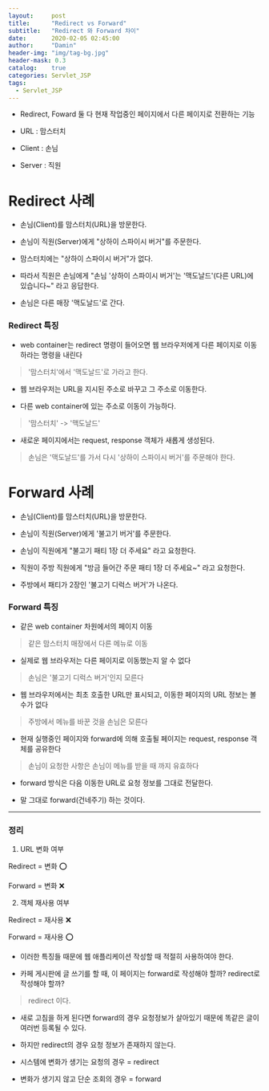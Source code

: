 ```yaml
---
layout:     post
title:      "Redirect vs Forward"
subtitle:   "Redirect 와 Forward 차이"
date:       2020-02-05 02:45:00
author:     "Damin"
header-img: "img/tag-bg.jpg"
header-mask: 0.3
catalog:    true
categories: Servlet_JSP
tags:
  - Servlet_JSP
---
```


- Redirect, Foward 둘 다 현재 작업중인 페이지에서 다른 페이지로 전환하는 기능

- URL : 맘스터치

- Client : 손님

- Server : 직원

# Redirect 사례

- 손님(Client)를 맘스터치(URL)을 방문한다.

- 손님이 직원(Server)에게 "상하이 스파이시 버거"를 주문한다.

- 맘스터치에는 "상하이 스파이시 버거"가 없다.

- 따라서 직원은 손님에게 "손님 '상하이 스파이시 버거'는 '맥도날드'(다른 URL)에 있습니다~" 라고 응답한다.

- 손님은 다른 매장 '맥도날드'로 간다.

### Redirect 특징

- web container는 redirect 명령이 들어오면 웹 브라우저에게 다른 페이지로 이동하라는 명령을 내린다

> '맘스터치'에서 '맥도날드'로 가라고 한다.

- 웹 브라우저는 URL을 지시된 주소로 바꾸고 그 주소로 이동한다.

- 다른 web container에 있는 주소로 이동이 가능하다.

> '맘스터치' -> '맥도날드'

- 새로운 페이지에서는 request, response 객체가 새롭게 생성된다.

> 손님은 '맥도날드'를 가서 다시 '상하이 스파이시 버거'를 주문해야 한다.


# Forward 사례

- 손님(Client)를 맘스터치(URL)을 방문한다.

- 손님이 직원(Server)에게 '불고기 버거'를 주문한다.

- 손님이 직원에게 "불고기 패티 1장 더 주세요" 라고 요청한다.

- 직원이 주방 직원에게 "방금 들어간 주문 패티 1장 더 주세요~" 라고 요청한다.

- 주방에서 패티가 2장인 '불고기 디럭스 버거'가 나온다.

### Forward 특징

- 같은 web container 차원에서의 페이지 이동 

> 같은 맘스터치 매장에서 다른 메뉴로 이동

- 실제로 웹 브라우저는 다른 페이지로 이동했는지 알 수 없다

> 손님은 '불고기 디럭스 버거'인지 모른다

- 웹 브라우저에서는 최초 호출한 URL만 표시되고, 이동한 페이지의 URL 정보는 볼 수가 없다

> 주방에서 메뉴를 바꾼 것을 손님은 모른다

- 현재 실행중인 페이지와 forward에 의해 호출될 페이지는 request, response 객체를 공유한다 

> 손님이 요청한 사항은 손님이 메뉴를 받을 때 까지 유효하다

- forward 방식은 다음 이동한 URL로 요청 정보를 그대로 전달한다.

- 말 그대로 forward(건네주기) 하는 것이다.

---

### 정리

1. URL 변화 여부

Redirect = 변화 ⭕

Forward = 변화 ❌

2. 객체 재사용 여부

Redirect = 재사용 ❌

Forward = 재사용 ⭕

- 이러한 특징들 때문에 웹 애플리케이션 작성할 때 적절히 사용하여야 한다.

- 카페 게시판에 글 쓰기를 할 때, 이 페이지는 forward로 작성해야 할까? redirect로 작성해야 할까?

> redirect 이다.

- 새로 고침을 하게 된다면 forward의 경우 요청정보가 살아있기 때문에 똑같은 글이 여러번 등록될 수 있다.

- 하지만 redirect의 경우 요청 정보가 존재하지 않는다.

- 시스템에 변화가 생기는 요청의 경우 = redirect

- 변화가 생기지 않고 단순 조회의 경우 = forward


